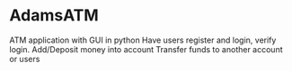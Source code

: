 # AdamsATM
ATM application with GUI in python
Have users register and login, verify login.
Add/Deposit money into account
Transfer funds to another account or users
